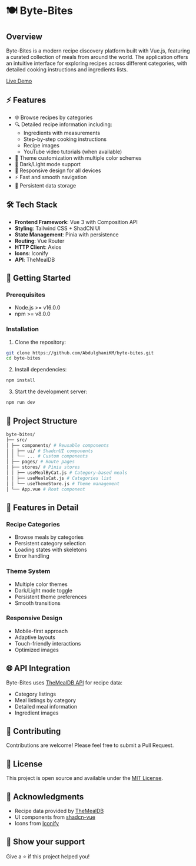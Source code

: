 # 🍽️ Byte-Bites

## Overview

Byte-Bites is a modern recipe discovery platform built with Vue.js, featuring a curated collection of meals from around the world. The application offers an intuitive interface for exploring recipes across different categories, with detailed cooking instructions and ingredients lists.

[Live Demo](https://byte-bites.vercel.app/)

## ⚡️ Features

- 🌐 Browse recipes by categories
- 🔍 Detailed recipe information including:
  - Ingredients with measurements
  - Step-by-step cooking instructions
  - Recipe images
  - YouTube video tutorials (when available)
- 🎨 Theme customization with multiple color schemes
- 🌙 Dark/Light mode support
- 📱 Responsive design for all devices
- ⚡️ Fast and smooth navigation
- 💾 Persistent data storage

## 🛠️ Tech Stack

- **Frontend Framework**: Vue 3 with Composition API
- **Styling**: Tailwind CSS + ShadCN UI
- **State Management**: Pinia with persistence
- **Routing**: Vue Router
- **HTTP Client**: Axios
- **Icons**: Iconify
- **API**: TheMealDB

## 🚀 Getting Started

### Prerequisites

- Node.js >= v16.0.0
- npm >= v8.0.0

### Installation

1. Clone the repository:

```bash
git clone https://github.com/AbdulghaniKM/byte-bites.git
cd byte-bites
```

2. Install dependencies:

```bash
npm install
```

3. Start the development server:

```bash
npm run dev
```

## 📁 Project Structure

```bash
byte-bites/
├── src/
│ ├── components/ # Reusable components
│ │ ├── ui/ # ShadcnUI components
│ │ └── ... # Custom components
│ ├── pages/ # Route pages
│ ├── stores/ # Pinia stores
│ │ ├── useMealByCat.js # Category-based meals
│ │ ├── useMealsCat.js # Categories list
│ │ └── useThemeStore.js # Theme management
│ └── App.vue # Root component
```

## 🎨 Features in Detail

### Recipe Categories

- Browse meals by categories
- Persistent category selection
- Loading states with skeletons
- Error handling

### Theme System

- Multiple color themes
- Dark/Light mode toggle
- Persistent theme preferences
- Smooth transitions

### Responsive Design

- Mobile-first approach
- Adaptive layouts
- Touch-friendly interactions
- Optimized images

## 🌐 API Integration

Byte-Bites uses [TheMealDB API](https://www.themealdb.com/api.php) for recipe data:

- Category listings
- Meal listings by category
- Detailed meal information
- Ingredient images

## 🤝 Contributing

Contributions are welcome! Please feel free to submit a Pull Request.

## 📝 License

This project is open source and available under the [MIT License](LICENSE).

## 🙏 Acknowledgments

- Recipe data provided by [TheMealDB](https://www.themealdb.com/)
- UI components from [shadcn-vue](https://www.shadcn-vue.com/)
- Icons from [Iconify](https://iconify.design/)

## 🌟 Show your support

Give a ⭐️ if this project helped you!
